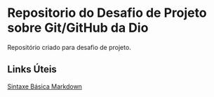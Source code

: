 # Repositorio do Desafio de Projeto sobre Git/GitHub da Dio
Repositório criado para desafio de projeto.

## Links Úteis 
[Sintaxe Básica Markdown](https://www.markdownguide.org/basic-syntax/)
